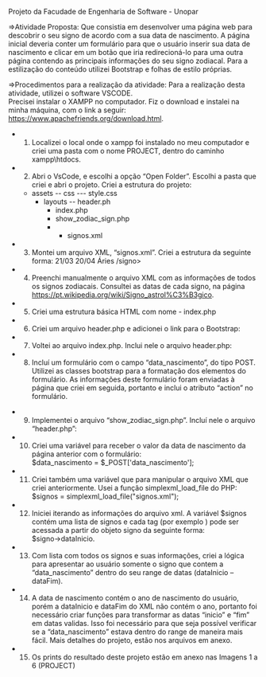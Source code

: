 Projeto da Facudade de Engenharia de Software - Unopar 

=>Atividade Proposta:
Que consistia em desenvolver uma página web para descobrir o seu signo de acordo com a sua data de 
nascimento. A página inicial deveria conter um formulário para que o usuário inserir sua data de 
nascimento e clicar em um botão que iria redirecioná-lo para uma outra página contendo as 
principais informações do seu signo zodiacal. 
Para a estilização do conteúdo utilizei Bootstrap e folhas de estilo próprias. 

=>Procedimentos para a realização da atividade: 
Para a realização desta atividade, utilizei o software VSCODE.  
Precisei instalar o XAMPP no computador. Fiz o download e instalei na 
minha máquina, com o link a seguir: https://www.apachefriends.org/download.html.


  * 1. Localizei o local onde o xampp foi instalado no meu computador e criei uma pasta com o nome
PROJECT,  dentro do caminho xampp\htdocs\.
  * 2. Abri o VsCode, e escolhi a opção “Open Folder”. Escolhi a pasta que criei e abri 
o projeto.
    Criei a estrutura do projeto:
    - assets
       -- css
          --- style.css
      - layouts
        -- header.ph
        - index.php
        - show_zodiac_sign.php
        - - signos.xml 
  * 3. Montei um arquivo XML, “signos.xml”. Criei a estrutura da seguinte forma:
        <?xml version="1.0"?> 
         <signos> 
           <signo> 
               <dataInicio>21/03</dataInicio> 
               <dataFim>20/04</dataFim> 
              <signoNome>Áries</signoNome> 
           /signo>
  * 4. Preenchi manualmente o arquivo XML com as informações de todos os signos zodiacais. Consultei as
       datas de cada signo, na página https://pt.wikipedia.org/wiki/Signo_astrol%C3%B3gico.

  * 5. Criei uma estrutura básica HTML com nome - index.php
  * 6. Criei um arquivo header.php e adicionei o link para o Bootstrap:
       <link href="https://cdn.jsdelivr.net/npm/bootstrap@5.2.0/dist/css/bootstrap.min.css" rel="stylesheet" 
       integrity="sha384-gH2yIJqKdNHPEq0n4Mqa/HGKIhSkIHeL5AyhkYV8i59U5AR6csBvApHHNl/vI1Bx" crossorigin="anonymous">
  
  * 7. Voltei ao arquivo index.php. Inclui nele o arquivo header.php: 
         <?php include('header.php'); ?> 
  
  * 8. Incluí um formulário com o campo “data_nascimento”, do tipo POST. Utilizei as classes
       bootstrap para a formatação dos elementos do formulário. 
       As informações deste formulário foram enviadas à página que criei em seguida, portanto 
       e inclui o atributo “action” no formulário.
          <form id="signo-form" method="POST" action="show_zodiac_sign.php"> 
         
  * 9. Implementei o arquivo “show_zodiac_sign.php”. Incluí nele o arquivo “header.php”: 
          <?php include('header.php'); ?>
       
  * 10. Criei uma variável para receber o valor da data de nascimento da página anterior com o 
       formulário:  
          $data_nascimento = $_POST['data_nascimento'];
        
  * 11. Criei também uma variável que para manipular o arquivo XML que criei anteriormente. 
        Usei a função simplexml_load_file do PHP: 
          $signos = simplexml_load_file("signos.xml");
        
  * 12. Iniciei iterando as informações do arquivo xml. A variável
        $signos contém uma lista de signos e cada tag (por exemplo 
        <dataInicio>) pode ser acessada a partir do objeto signo da seguinte forma:  
        $signo->dataInicio.

  * 13. Com lista com todos os signos e suas informações, criei a lógica 
       para apresentar ao usuário somente o signo que contem a “data_nascimento” 
       dentro do seu range de datas (dataInicio – dataFim).

  * 14. A data de nascimento contém o ano de nascimento do usuário, porém a 
dataInicio e dataFim do XML não contém o ano, portanto foi necessário criar 
funções para transformar as datas “inicio” e “fim” em datas validas. Isso foi
necessário para que seja possível verificar se a “data_nascimento” estava dentro do range de 
maneira mais fácil. Mais detalhes do projeto, estão nos arquivos em anexo.

  * 15. Os prints do resultado deste projeto estão em anexo nas Imagens 1 a 6 (PROJECT)

  







           
